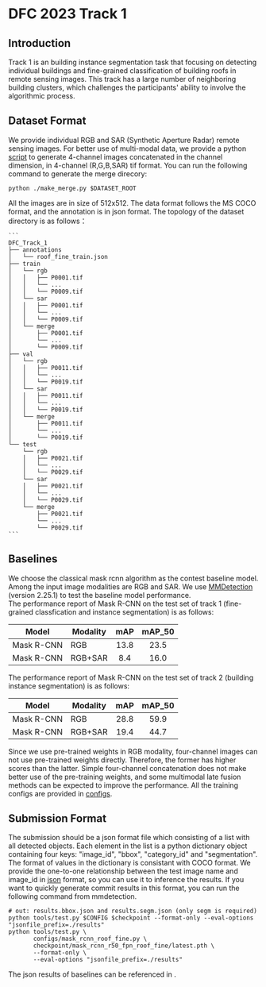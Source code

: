 # DFC 2023 Track 1 
## Introduction
Track 1 is an building instance segmentation task that focusing on detecting individual buildings and fine-grained classification of building roofs in remote sensing images.
This track has a large number of neighboring building clusters, which challenges the participants' ability to involve the algorithmic process.
## Dataset Format
We provide individual RGB and SAR (Synthetic Aperture Radar) remote sensing images.
For better use of multi-modal data, we provide a python [script](make_merge.py) to generate 4-channel images concatenated in the channel dimension, in 4-channel (R,G,B,SAR) tif format.
You can run the following command to generate the merge direcory:
```
python ./make_merge.py $DATASET_ROOT
```

All the images are in size of 512x512.
The data format follows the MS COCO format, and the annotation is in json format.
The topology of the dataset directory is as follows：

    ```
    DFC_Track_1
    ├── annotations
    │   └── roof_fine_train.json
    ├── train
    │   └── rgb
    │   │   ├── P0001.tif
    │   │   └── ...
    │   │   └── P0009.tif
    │   └── sar
    │   │   ├── P0001.tif
    │   │   └── ...
    │   │   └── P0009.tif
    │   └── merge
    │       ├── P0001.tif
    │       └── ...
    │       └── P0009.tif
    ├── val
    │   └── rgb
    │   │   ├── P0011.tif
    │   │   └── ...
    │   │   └── P0019.tif
    │   └── sar
    │   │   ├── P0011.tif
    │   │   └── ...
    │   │   └── P0019.tif
    │   └── merge
    │       ├── P0011.tif
    │       └── ...
    │       └── P0019.tif
    └── test
        └── rgb
        │   ├── P0021.tif
        │   └── ...
        │   └── P0029.tif
        └── sar
        │   ├── P0021.tif
        │   └── ...
        │   └── P0029.tif
        └── merge
            ├── P0021.tif
            └── ...
            └── P0029.tif
    ```
## Baselines
We choose the classical mask rcnn algorithm as the contest baseline model. Among the input image modalities are RGB and SAR.
We use [MMDetection](https://github.com/open-mmlab/mmdetection) (version 2.25.1) to test the baseline model performance. \
The performance report of Mask R-CNN on the test set of track 1 (fine-grained classfication and instance segmentation) is as follows:

| Model      | Modality |  mAP  |  mAP_50  |
| ---------- | -------- | :---: | :------: |
| Mask R-CNN | RGB      |  13.8 |   23.5   |
| Mask R-CNN | RGB+SAR  |  8.4  |   16.0   |

The performance report of Mask R-CNN on the test set of track 2 (building instance segmentation) is as follows:

| Model      | Modality |  mAP  |  mAP_50  |
| ---------- | -------- | :---: | :------: |
| Mask R-CNN | RGB      |  28.8 |   59.9   |
| Mask R-CNN | RGB+SAR  |  19.4 |   44.7   |

Since we use pre-trained weights in RGB modality, four-channel images can not use pre-trained weights directly.
Therefore, the former has higher scores than the latter.
Simple four-channel concatenation does not make better use of the pre-training weights, and some multimodal late fusion methods can be expected to improve the performance.
All the training configs are provided in [configs](configs).

## Submission Format
The submission should be a json format file which consisting of a list with all detected objects.
Each element in the list is a python dictionary object containing four keys: "image_id", "bbox", "category_id" and "segmentation".
The format of values in the dictionary is consistant with COCO format.
We provide the one-to-one relationship between the test image name and image_id in [json](./image_id) format, so you can use it to inference the results.
If you want to quickly generate commit results in this format, you can run the following command from mmdetection.
```
# out: results.bbox.json and results.segm.json (only segm is required)
python tools/test.py $CONFIG $checkpoint --format-only --eval-options "jsonfile_prefix=./results"
python tools/test.py \
       configs/mask_rcnn_roof_fine.py \
       checkpoint/mask_rcnn_r50_fpn_roof_fine/latest.pth \
       --format-only \
       --eval-options "jsonfile_prefix=./results"
```
The json results of baselines can be referenced in .

